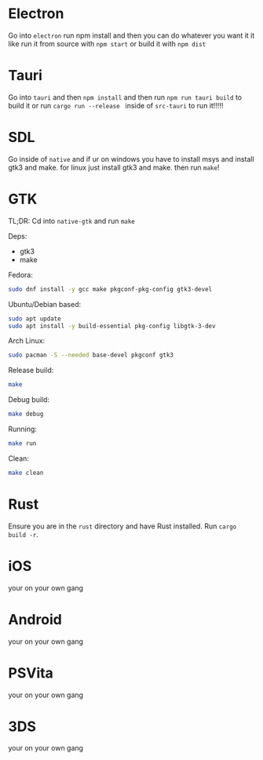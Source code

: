 # Electron
Go into ``electron`` run npm install and then you can do whatever you want it it like run it from source with ``npm start`` or build it with ``npm dist``

# Tauri
Go into ``tauri`` and then ``npm install`` and then run ``npm run tauri build`` to build it or run ``cargo run --release
`` inside of ``src-tauri`` to run it!!!!!

# SDL
Go inside of ``native`` and if ur on windows you have to install msys and install gtk3 and make. for linux just install gtk3 and make. then run ``make``!

# GTK
TL;DR: Cd into ``native-gtk`` and run `make`

Deps:
- gtk3
- make

Fedora:
```bash
sudo dnf install -y gcc make pkgconf-pkg-config gtk3-devel
```

Ubuntu/Debian based:
```bash
sudo apt update
sudo apt install -y build-essential pkg-config libgtk-3-dev
```

Arch Linux:
```bash
sudo pacman -S --needed base-devel pkgconf gtk3
```

Release build:
```bash
make
```

Debug build:
```bash
make debug
```

Running:
```bash
make run
```

Clean:
```bash
make clean
```

# Rust
Ensure you are in the `rust` directory and have Rust installed. Run `cargo build -r`.

# iOS
your on your own gang

# Android
your on your own gang

# PSVita
your on your own gang

# 3DS
your on your own gang